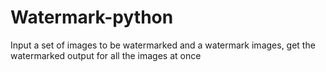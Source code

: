 # Watermark-python
Input a set of images to be watermarked and a watermark images, get the watermarked output for all the images at once
